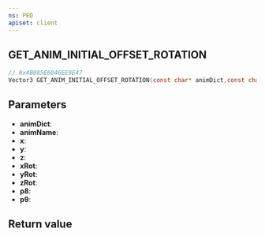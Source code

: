 ```yaml
---
ns: PED
apiset: client
---
```

## GET_ANIM_INITIAL_OFFSET_ROTATION

```c
// 0x4B805E6046EE9E47
Vector3 GET_ANIM_INITIAL_OFFSET_ROTATION(const char* animDict,const char* animName,float x,float y,float z,float xRot,float yRot,float zRot,float p8,int p9);
```


## Parameters
* **animDict**:
* **animName**:
* **x**:
* **y**:
* **z**:
* **xRot**:
* **yRot**:
* **zRot**:
* **p8**:
* **p9**:

## Return value